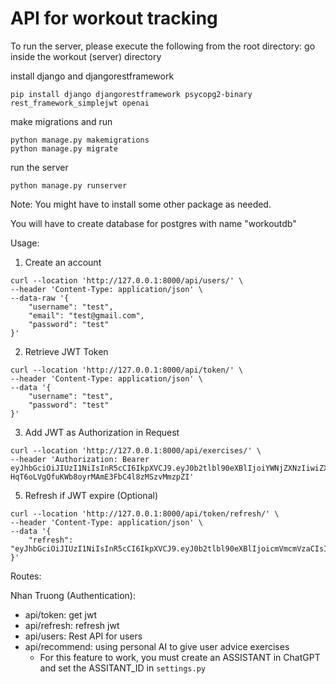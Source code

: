 # API for workout tracking

To run the server, please execute the following from the root directory:
go inside the workout (server) directory

install django and djangorestframework 
```
pip install django djangorestframework psycopg2-binary rest_framework_simplejwt openai
```

make migrations and run
```
python manage.py makemigrations
python manage.py migrate
```

run the server
```
python manage.py runserver
```

Note: You might have to install some other package as needed.

You will have to create database for postgres with name "workoutdb" 

Usage:
1. Create an account
```
curl --location 'http://127.0.0.1:8000/api/users/' \
--header 'Content-Type: application/json' \
--data-raw '{
    "username": "test",
    "email": "test@gmail.com",
    "password": "test"
}'
```

2. Retrieve JWT Token
```
curl --location 'http://127.0.0.1:8000/api/token/' \
--header 'Content-Type: application/json' \
--data '{
    "username": "test",
    "password": "test"
}'
```

3. Add JWT as Authorization in Request
```
curl --location 'http://127.0.0.1:8000/api/exercises/' \
--header 'Authorization: Bearer eyJhbGciOiJIUzI1NiIsInR5cCI6IkpXVCJ9.eyJ0b2tlbl90eXBlIjoiYWNjZXNzIiwiZXhwIjoxNzIzMTQyNzA3LCJpYXQiOjE3MjMxMzkwNDUsImp0aSI6ImY5ZDQ0Y2Q1MzE5YTRhMTliMGI2OTZjMzAwYTBiMjY1IiwidXNlcl9pZCI6Mn0.ST-HqT6oLVgQfuKWb8oyrMAmE3FbC4l8zMSzvMmzpZI'
```

5. Refresh if JWT expire (Optional)
```
curl --location 'http://127.0.0.1:8000/api/token/refresh/' \
--header 'Content-Type: application/json' \
--data '{
    "refresh": "eyJhbGciOiJIUzI1NiIsInR5cCI6IkpXVCJ9.eyJ0b2tlbl90eXBlIjoicmVmcmVzaCIsImV4cCI6MTcyMzIyNTQ0NSwiaWF0IjoxNzIzMTM5MDQ1LCJqdGkiOiJkZTFlY2I1YzhhZDY0MmI2OGIwZDQ3ZWE3YWZiZTljYSIsInVzZXJfaWQiOjJ9.ow3EuIn0_mDIF5QsEeM4zLGnWRyASrh2szVP1inVZms"
}'
```


Routes:

Nhan Truong (Authentication):
- api/token: get jwt
- api/refresh: refresh jwt
- api/users: Rest API for users
- api/recommend: using personal AI to give user advice exercises
    - For this feature to work, you must create an ASSISTANT in ChatGPT and set the ASSITANT_ID in ```settings.py```
